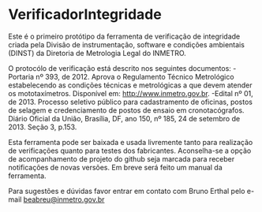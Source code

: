 # VerificadorIntegridade
Este é o primeiro protótipo da ferramenta de verificação de integridade criada pela Divisão de instrumentação, software e condições ambientais (DINST) da Diretoria de Metrologia Legal do INMETRO.

O protocólo de verificação está descrito nos seguintes documentos:
-Portaria nº 393, de 2012. Aprova o Regulamento Técnico Metrológico estabelecendo as condições técnicas e metrológicas a que devem atender os mototaxímetros. Disponível em: http://www.inmetro.gov.br. 
-Edital nº 01, de 2013. Processo seletivo público para cadastramento de oficinas, postos de selagem e credenciamento de postos de ensaio em cronotacógrafos. Diário Oficial da União, Brasília, DF, ano 150, nº 185, 24 de setembro de 2013. Seção 3, p.153.

Esta ferramenta pode ser baixada e usada livremente tanto para realização de verificações quanto para testes dos fabricantes. Aconselha-se a opção de acompanhamento de projeto do github seja marcada para receber notificações de novas versões.
Em breve será feito um manual da ferramenta.

Para sugestões e dúvidas favor entrar em contato com Bruno Erthal pelo e-mail beabreu@inmetro.gov.br
